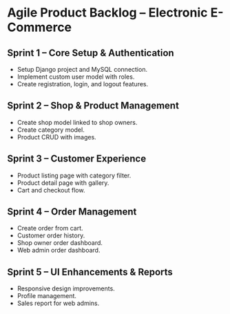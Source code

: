 # Agile Product Backlog – Electronic E-Commerce

## Sprint 1 – Core Setup & Authentication
- Setup Django project and MySQL connection.
- Implement custom user model with roles.
- Create registration, login, and logout features.

## Sprint 2 – Shop & Product Management
- Create shop model linked to shop owners.
- Create category model.
- Product CRUD with images.

## Sprint 3 – Customer Experience
- Product listing page with category filter.
- Product detail page with gallery.
- Cart and checkout flow.

## Sprint 4 – Order Management
- Create order from cart.
- Customer order history.
- Shop owner order dashboard.
- Web admin order dashboard.

## Sprint 5 – UI Enhancements & Reports
- Responsive design improvements.
- Profile management.
- Sales report for web admins.
